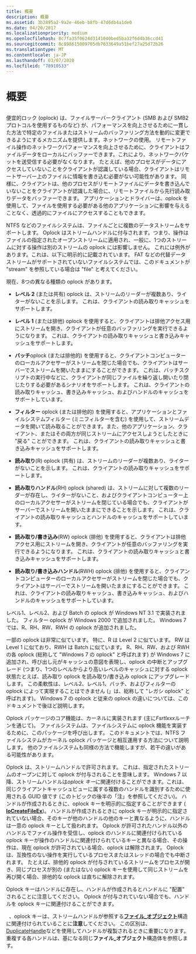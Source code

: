 ```yaml
---
title: 概要
description: 概要
ms.assetid: 3b2895a2-9a2e-46eb-b8fb-47d6db4a1de0
ms.date: 04/20/2017
ms.localizationpriority: medium
ms.openlocfilehash: 8c7fa35f0624d3141040bed5ba32f6d4b36ccd41
ms.sourcegitcommit: 8c898615009705db7633649a51bef27a25d72b26
ms.translationtype: MT
ms.contentlocale: ja-JP
ms.lasthandoff: 03/07/2020
ms.locfileid: "78910533"
---
```

# <a name="overview"></a>概要


## <span id="ddk_network_redirector_design_and_performance_if"></span><span id="DDK_NETWORK_REDIRECTOR_DESIGN_AND_PERFORMANCE_IF"></span>


便宜的ロック (oplock) は、ファイルサーバークライアント (SMB および SMB2 プロトコルを使用するものなど) が、パフォーマンスを向上させるために一貫した方法で特定のファイルまたはストリームのバッファリング方法を動的に変更できるようにするメカニズムを提供します。ネットワークの使用。 リモートファイル操作のネットワークパフォーマンスを向上させるために、クライアントはファイルデータをローカルにバッファーできます。これにより、ネットワークパケットを送受信する必要がなくなります。 たとえば、他のプロセスがデータにアクセスしていないことをクライアントが認識している場合、クライアントはリモートサーバー上のファイルに情報を書き込む必要がない可能性があります。 同様に、クライアントは、他のプロセスがリモートファイルにデータを書き込んでいないことをクライアントが認識した場合に、リモートファイルから先行読み取りデータをバッファーできます。 アプリケーションとドライバーは、oplock を使用して、ファイルを使用する必要がある他のアプリケーションに影響を与えることなく、透過的にファイルにアクセスすることもできます。

NTFS などのファイルシステムは、ファイルごとに複数のデータストリームをサポートします。 Oplock はストリームハンドルに付与されます。つまり、操作はファイルの指定されたオープンストリームに適用され、一般に、1つのストリームに対する操作は別のストリームの oplock には影響しません。 これには例外があります。これは、以下に明示的に記載されています。 FAT などの代替データストリームがサポートされていないファイルシステムでは、このドキュメントが "stream" を参照している場合は "file" と考えてください。

現在、8つの異なる種類の oplock があります。

-   **レベル 2** (または共有) oplock は、ストリームのリーダーが複数あり、ライターがないことを示します。 これは、クライアントの読み取りキャッシュをサポートします。

-   **レベル 1** (または排他) oplock を使用すると、クライアントは排他アクセス用にストリームを開き、クライアントが任意のバッファリングを実行できるようになります。 これは、クライアントの読み取りキャッシュと書き込みキャッシュをサポートします。

-   **バッチ**oplock (または排他的) を使用すると、クライアントコンピューターのローカルアクセサーがストリームを閉じた場合でも、クライアントはサーバーでストリームを開いたままにすることができます。 これは、バッチスクリプトの実行中などに、クライアントが同じファイルを繰り返し開いたり閉じたりする必要があるシナリオをサポートします。 これは、クライアントの読み取りキャッシュ、書き込みキャッシュ、およびハンドルのキャッシュをサポートしています。

-   **フィルター** oplock (または排他的) を使用すると、アプリケーションとファイルシステムフィルター (ミニフィルターを含む) を使用して、ストリームデータを開いて読み取ることができます。また、他のアプリケーション、クライアント、またはその両方が同じストリームにアクセスしようとしたときに "戻る" ことができます。 これは、クライアントの読み取りキャッシュと書き込みキャッシュをサポートします。

-   **読み取り**(R) oplock (共有) は、ストリームのリーダーが複数あり、ライターがないことを示します。 これは、クライアントの読み取りキャッシュをサポートします。

-   **読み取りハンドル**(RH) oplock (shared) は、ストリームに対して複数のリーダーが存在し、ライターがないこと、およびクライアントコンピューター上のローカルアクセサーがストリームを閉じている場合でも、クライアントがサーバーでストリームを開いたままにできることを示します。 これは、クライアントの読み取りキャッシュとハンドルのキャッシュをサポートしています。

-   **読み取り/書き込み**(RW) oplock (排他) を使用すると、クライアントは排他アクセス用にストリームを開き、クライアントが任意のバッファリングを実行できるようになります。 これは、クライアントの読み取りキャッシュと書き込みキャッシュをサポートします。

-   **読み取り/書き込みハンドル**(RWH) oplock (排他) を使用すると、クライアントコンピューターのローカルアクセサーがストリームを閉じた場合でも、クライアントはサーバーでストリームを開いたままにすることができます。 これは、クライアントの読み取りキャッシュ、書き込みキャッシュ、およびハンドルのキャッシュをサポートしています。

レベル1、レベル2、および Batch の oplock が Windows NT 3.1 で実装されました。 フィルター oplock が Windows 2000 で追加されました。 Windows 7 では、R、RH、RW、RWH の oplock が追加されました。

一部の oplock は非常に似ています。 特に、R は Level 2 に似ています。 RW は Level 1 に似ており、RWH は Batch に似ています。 R、RH、RW、および RWH の各 oplock (総称して "Windows 7 の oplock" と呼ばれます) が Windows 7 に追加され、呼び出し元がキャッシュの意図を表現し、oplock の中断とアップグレード (つまり、1つのレベルからより高いレベルのキャッシュに対する oplock 状態たとえば、読み取り oplock を読み取り/書き込み oplock にアップグレードします。 この柔軟性は、レベル2、レベル1、バッチ、およびフィルターの oplock によって実現することはできません (」は、総称して "レガシ oplock" と呼ばれます)。 Windows 7 の oplock と従来の oplock の違いについては、このドキュメントで後ほど説明します。

Oplock パッケージのコア機能は、カーネルに実装されます (主に*Fsrtlxxx*ルーチンを通じて)。 ファイルシステムは、ファイルシステムに oplock 機能を実装するために、このパッケージを呼び出します。 このドキュメントでは、NTFS ファイルシステムがカーネル oplock パッケージと相互運用する方法について説明します。 他のファイルシステムも同様の方法で機能しますが、若干の違いがある可能性があります。

Oplock は、ストリームハンドルで許可されます。 これは、指定されたストリームのオープンに対して oplock が付与されることを意味します。 Windows 7 以降、ストリームハンドルは*oplock キー*に関連付けることができます。これは、同じクライアントキャッシュビューに属する複数のハンドルを識別するために使用される GUID 値です (このトピックの後半の「注」を参照してください)。 ハンドルが作成されるときに、oplock キーを明示的に指定することができます ( [**IoCreateFileEx**](https://docs.microsoft.com/windows-hardware/drivers/ddi/ntddk/nf-ntddk-iocreatefileex))。 ハンドルが作成されるときに oplock キーが明示的に指定されていない場合、そのキーが他のハンドルの他のキーと異なるように、ハンドルは一意の oplock キーとして扱われます。 Oplock が許可されたハンドル以外のハンドルでファイル操作を受信し、oplock のハンドルに関連付けられている oplock キーが操作のハンドルに関連付けられているキーと異なる場合、その操作は、現在 oplock が許可されている場合、oplock は解除されます。 Oplock は、互換性のない操作を実行しているプロセスまたはスレッドの場合でも中断されます。 たとえば、排他的 oplock が付与されているストリームをプロセスが開き、同じプロセスが別の (またはない) oplock キーを使用して同じストリームを再び開く場合、排他的な oplock は直ちに解除されます。

Oplock キーはハンドルに存在し、ハンドルが作成されるとハンドルに "配置" されることに注意してください。 Oplock が付与されていない場合でも、ハンドルを oplock キーに関連付けることができます。

  、oplock キーは、ストリームハンドルが参照する[**ファイル\_オブジェクト**](https://docs.microsoft.com/windows-hardware/drivers/ddi/wdm/ns-wdm-_file_object)構造に関連付けられていることに**注意**してください。 この区別は、 [DuplicateHandle](https://go.microsoft.com/fwlink/p/?linkid=124237)などを使用してハンドルが複製されるときに重要になります。 重複する各ハンドルは、基になる同じ**ファイル\_オブジェクト**構造体を参照します。

 

 

 




